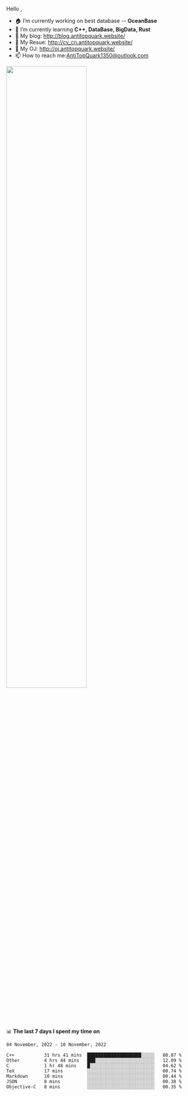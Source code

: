 
Hello , 

- 🏠 I’m currently working on best database -- **OceanBase**
- 🌱 I’m currently learning **C++, DataBase, BigData, Rust**
- 🔭 My blog:   http://blog.antitopquark.website/ 
- 👦 My Resue:  http://cv_cn.antitopquark.website/
- 🚉 My OJ:     http://oj.antitopquark.website/
- 📫 How to reach me:AntiTopQuark1350@outlook.com


<img width="65%" src="https://github-readme-stats.vercel.app/api?username=AntiTopQuark&show_icons=true&count_private=true&hide=prs&theme=default_repocard">


📊 **The last 7 days I spent my time on** 

<!--START_SECTION:waka-->
```text
04 November, 2022 - 10 November, 2022

C++           31 hrs 41 mins  ████████████████████░░░░░   80.87 % 
Other         4 hrs 44 mins   ███░░░░░░░░░░░░░░░░░░░░░░   12.09 % 
C             1 hr 48 mins    █░░░░░░░░░░░░░░░░░░░░░░░░   04.62 % 
TeX           17 mins         ░░░░░░░░░░░░░░░░░░░░░░░░░   00.74 % 
Markdown      10 mins         ░░░░░░░░░░░░░░░░░░░░░░░░░   00.44 % 
JSON          8 mins          ░░░░░░░░░░░░░░░░░░░░░░░░░   00.38 % 
Objective-C   8 mins          ░░░░░░░░░░░░░░░░░░░░░░░░░   00.35 %
```
<!--END_SECTION:waka-->


